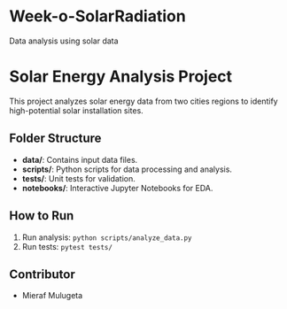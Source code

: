 # Week-o-SolarRadiation
Data analysis using solar data
# Solar Energy Analysis Project

This project analyzes solar energy data from two cities regions to identify high-potential solar installation sites. 

## Folder Structure
- **data/**: Contains input data files.
- **scripts/**: Python scripts for data processing and analysis.
- **tests/**: Unit tests for validation.
- **notebooks/**: Interactive Jupyter Notebooks for EDA.

## How to Run

1. Run analysis: `python scripts/analyze_data.py`
2. Run tests: `pytest tests/`

## Contributor
- Mieraf Mulugeta
